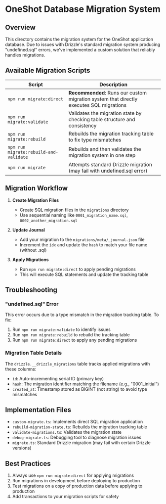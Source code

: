 # OneShot Database Migration System

## Overview

This directory contains the migration system for the OneShot application database. Due to issues with Drizzle's standard migration system producing "undefined.sql" errors, we've implemented a custom solution that reliably handles migrations.

## Available Migration Scripts

| Script | Description |
| ------ | ----------- |
| `npm run migrate:direct` | **Recommended**: Runs our custom migration system that directly executes SQL migrations |
| `npm run migrate:validate` | Validates the migration state by checking table structure and consistency |
| `npm run migrate:rebuild` | Rebuilds the migration tracking table to fix type mismatches |
| `npm run migrate:rebuild-and-validate` | Rebuilds and then validates the migration system in one step |
| `npm run migrate` | Attempts standard Drizzle migration (may fail with undefined.sql error) |

## Migration Workflow

1. **Create Migration Files**
   - Create SQL migration files in the `migrations` directory
   - Use sequential naming like `0001_migration_name.sql`, `0002_another_migration.sql`

2. **Update Journal**
   - Add your migration to the `migrations/meta/_journal.json` file
   - Increment the `idx` and update the `hash` to match your file name (without .sql)

3. **Apply Migrations**
   - Run `npm run migrate:direct` to apply pending migrations
   - This will execute SQL statements and update the tracking table

## Troubleshooting

### "undefined.sql" Error

This error occurs due to a type mismatch in the migration tracking table. To fix:

1. Run `npm run migrate:validate` to identify issues
2. Run `npm run migrate:rebuild` to rebuild the tracking table
3. Run `npm run migrate:direct` to apply any pending migrations

### Migration Table Details

The `drizzle.__drizzle_migrations` table tracks applied migrations with these columns:

- `id`: Auto-incrementing serial ID (primary key)
- `hash`: The migration identifier matching the filename (e.g., "0001_initial")
- `created_at`: Timestamp stored as BIGINT (not string) to avoid type mismatches

## Implementation Files

- `custom-migrate.ts`: Implements direct SQL migration application
- `rebuild-migration-state.ts`: Rebuilds the migration tracking table
- `validate-migrations.ts`: Validates the migration state
- `debug-migrate.ts`: Debugging tool to diagnose migration issues
- `migrate.ts`: Standard Drizzle migration (may fail with certain Drizzle versions)

## Best Practices

1. Always use `npm run migrate:direct` for applying migrations
2. Run migrations in development before deploying to production
3. Test migrations on a copy of production data before applying to production
4. Add transactions to your migration scripts for safety 